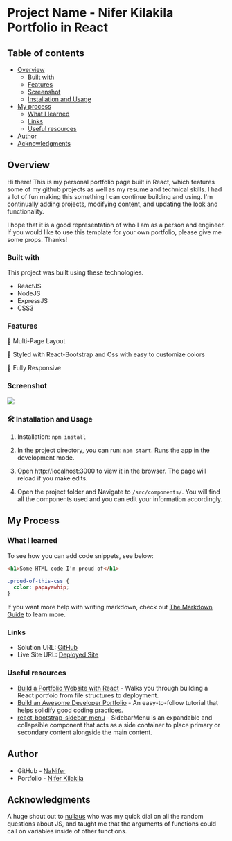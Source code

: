 # Project Name - Nifer Kilakila Portfolio in React

## Table of contents

- [Overview](#overview)
  - [Built with](#built-with)
  - [Features](#features)
  - [Screenshot](#screenshot)
  - [Installation and Usage](#installation-and-usage)
- [My process](#my-process)
  - [What I learned](#what-i-learned)
  - [Links](#links)
  - [Useful resources](#useful-resources)
- [Author](#author)
- [Acknowledgments](#acknowledgments)


## Overview

Hi there! This is my personal portfolio page built in React, which features some of my github projects as well as my resume and technical skills.  I had a lot of fun making this something I can continue building and using. I'm continually adding projects, modifying content, and updating the look and functionality. 

I hope that it is a good representation of who I am as a person and engineer. If you would like to use this template for your own portfolio, please give me some props. Thanks!

### Built with

This project was built using these technologies.

- ReactJS
- NodeJS
- ExpressJS
- CSS3

### Features
  
📖 Multi-Page Layout
  
🎨 Styled with React-Bootstrap and Css with easy to customize colors
  
📱 Fully Responsive

### Screenshot

![](./screenshot.jpg)


### 🛠 Installation and Usage

1. Installation: ```npm install```

2. In the project directory, you can run: ```npm start```. Runs the app in the development mode.

3. Open http://localhost:3000 to view it in the browser. The page will reload if you make edits.

4. Open the project folder and Navigate to ```/src/components/```. You will find all the components used and you can edit your information accordingly.

## My Process
### What I learned


To see how you can add code snippets, see below:

```html
<h1>Some HTML code I'm proud of</h1>
```

```css
.proud-of-this-css {
  color: papayawhip;
}
```

If you want more help with writing markdown, check out [The Markdown Guide](https://www.markdownguide.org/) to learn more.

### Links

- Solution URL: [GitHub](https://github.com/NaNifer/Nifer-Kilakila-Portfolio-in-React)
- Live Site URL: [Deployed Site](https://your-live-site-url.com)


### Useful resources

- [Build a Portfolio Website with React](https://www.freecodecamp.org/news/build-portfolio-website-react/) - Walks you through building a React portfoio from file structures to deployment.
- [Build an Awesome Developer Portfolio](https://levelup.gitconnected.com/build-an-awesome-developer-portfolio-website-using-react-667abd7bab4d) - An easy-to-follow tutorial that helps solidify good coding practices.
- [react-bootstrap-sidebar-menu](https://www.npmjs.com/package/react-bootstrap-sidebar-menu) - SidebarMenu is an expandable and collapsible component that acts as a side container to place primary or secondary content alongside the main content. 

## Author

- GitHub - [NaNifer](https://github.com/NaNifer)
- Portfolio - [Nifer Kilakila](https://nanifer.github.io/Nifer-Kilakila-Portfolio-h2/)


## Acknowledgments

A huge shout out to [nullaus](https://github.com/nullaus) who was my quick dial on all the random questions about JS, and taught me that the arguments of functions could call on variables inside of other functions.